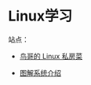 # Linux学习
站点：

+ [鸟哥的 Linux 私房菜](http://cn.linux.vbird.org/linux_basic/linux_basic.php)

+ [图解系统介绍](https://xiaolincoding.com/os/)

